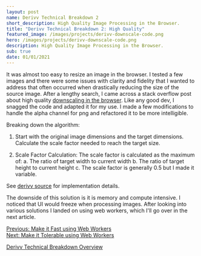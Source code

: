 ```yaml
---
layout: post
name: Derivv Technical Breakdown 2
short_description: High Quality Image Processing in the Browser.
title: "Derivv Technical Breakdown 2: High Quality"
featured_image: /images/projects/derivv-downscale-code.png
hero: /images/projects/derivv-downscale-code.png
description: High Quality Image Processing in the Browser.
sub: true
date: 01/01/2021
---
```


It was almost too easy to resize an image in the browser. I tested a few images and there were some issues with clarity and fidelity that I wanted to address that often occurred when drastically reducing the size of the source image. After a lengthy search, I came across a stack overflow post about high quality [downscaling in the browser](https://stackoverflow.com/questions/18922880/html5-canvas-resize-downscale-image-high-quality). Like any good dev, I snagged the code and adapted it for my use. I made a few modifications to handle the alpha channel for png and refactored it to be more intelligible.

Breaking down the algorithm:

1. Start with the original image dimensions and the target dimensions.
Calculate the scale factor needed to reach the target size.

2. Scale Factor Calculation:
  The scale factor is calculated as the maximum of:
  a. The ratio of target width to current width
  b. The ratio of target height to current height
  c. The scale factor is generally 0.5 but I made it variable.

See [derivv source](https://github.com/levivoelz/derivv/tree/master/_src/_frontend/lib) for implementation details.

The downside of this solution is it is memory and compute intensive. I noticed that UI would freeze when processing images. After looking into various solutions I landed on using web workers, which I'll go over in the next article.

[Previous: Make it Fast using Web Workers](/projects/derivv-technical-breakdown-3-make-it-tolerable)<br />
[Next: Make it Tolerable using Web Workers](/projects/derivv-technical-breakdown-3-make-it-tolerable)

[Derivv Technical Breakdown Overview](/projects/derivv-technical-breakdown)